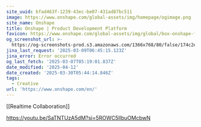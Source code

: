 ```yaml
---
site_uuid: bfad463f-1239-43ec-be07-431ad87bc511
image: https://www.onshape.com/global-assets/img/homepage/ogimage.png
site_name: Onshape
title: Onshape | Product Development Platform
favicon: https://www.onshape.com/global-assets/img/global/box-onshape-favicon-321x.png
og_screenshot_url: >-
  https://og-screenshots-prod.s3.amazonaws.com/1366x768/80/false/174c2efd3172addd12b053cb82654699cacee5b5d7919f9f36c48b74f2a8f147.jpeg
jina_last_request: '2025-03-09T06:45:15.123Z'
jina_error: Error occurred
og_last_fetch: '2025-03-07T05:19:01.837Z'
date_modified: '2025-04-12'
date_created: '2025-03-30T05:44:14.846Z'
tags:
  - Creative
url: 'https://www.onshape.com/en/'
---
```













[[Realtime Collaboration]]

https://youtu.be/SaTNTUzA5dM?si=5ROWC5IlbuOMcbwN
